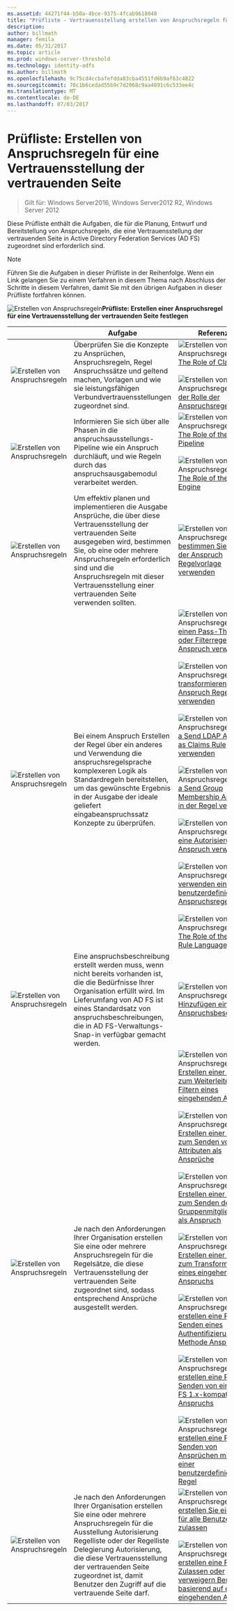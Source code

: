 ```yaml
---
ms.assetid: 44271f44-b50a-4bce-9375-4fcab9618048
title: "Prüfliste - Vertrauensstellung erstellen von Anspruchsregeln für eine vertrauende Seite"
description: 
author: billmath
manager: femila
ms.date: 05/31/2017
ms.topic: article
ms.prod: windows-server-threshold
ms.technology: identity-adfs
ms.author: billmath
ms.openlocfilehash: 9c75cd4ccbafefdda83cba4551fd6b9af63c4822
ms.sourcegitcommit: 70c1b6cedad55b9c7d2068c9aa4891c6c533ee4c
ms.translationtype: MT
ms.contentlocale: de-DE
ms.lasthandoff: 07/03/2017
---
```

# <a name="checklist-creating-claim-rules-for-a-relying-party-trust"></a>Prüfliste: Erstellen von Anspruchsregeln für eine Vertrauensstellung der vertrauenden Seite

>Gilt für: Windows Server2016, Windows Server2012 R2, Windows Server 2012

Diese Prüfliste enthält die Aufgaben, die für die Planung, Entwurf und Bereitstellung von Anspruchsregeln, die eine Vertrauensstellung der vertrauenden Seite in Active Directory Federation Services \(AD FS\) zugeordnet sind erforderlich sind.  
  
> [!NOTE]  
> Führen Sie die Aufgaben in dieser Prüfliste in der Reihenfolge. Wenn ein Link gelangen Sie zu einem Verfahren in diesem Thema nach Abschluss der Schritte in diesem Verfahren, damit Sie mit den übrigen Aufgaben in dieser Prüfliste fortfahren können.  
  
![Erstellen von Anspruchsregeln](media/2b05dce3-938f-4168-9b8f-1f4398cbdb9b.gif)**Prüfliste: Erstellen einer Anspruchsregel für eine Vertrauensstellung der vertrauenden Seite festlegen**  
  
||Aufgabe|Referenz zu|  
|-|--------|-------------|  
|![Erstellen von Anspruchsregeln](media/icon_checkboxo.gif)|Überprüfen Sie die Konzepte zu Ansprüchen, Anspruchsregeln, Regel Anspruchssätze und geltend machen, Vorlagen und wie sie leistungsfähigen Verbundvertrauensstellungen zugeordnet sind.|![Erstellen von Anspruchsregeln](media/faa393df-4856-4431-9eda-4f4e5be72a90.gif)[The Role of Claims](../../ad-fs/technical-reference/The-Role-of-Claims.md)<br /><br />![Erstellen von Anspruchsregeln](media/faa393df-4856-4431-9eda-4f4e5be72a90.gif)[der Rolle der Anspruchsregeln](../../ad-fs/technical-reference/The-Role-of-Claim-Rules.md)|  
|![Erstellen von Anspruchsregeln](media/icon_checkboxo.gif)|Informieren Sie sich über alle Phasen in die anspruchsausstellungs-Pipeline wie ein Anspruch durchläuft, und wie Regeln durch das anspruchsausgabemodul verarbeitet werden.|![Erstellen von Anspruchsregeln](media/faa393df-4856-4431-9eda-4f4e5be72a90.gif)[The Role of the Claims Pipeline](../../ad-fs/technical-reference/The-Role-of-the-Claims-Pipeline.md)<br /><br />![Erstellen von Anspruchsregeln](media/faa393df-4856-4431-9eda-4f4e5be72a90.gif)[The Role of the Claims Engine](../../ad-fs/technical-reference/The-Role-of-the-Claims-Engine.md)|  
|![Erstellen von Anspruchsregeln](media/icon_checkboxo.gif)|Um effektiv planen und implementieren die Ausgabe Ansprüche, die über diese Vertrauensstellung der vertrauenden Seite ausgegeben wird, bestimmen Sie, ob eine oder mehrere Anspruchsregeln erforderlich sind und die Anspruchsregeln mit dieser Vertrauensstellung einer vertrauenden Seite verwenden sollten.|![Erstellen von Anspruchsregeln](media/faa393df-4856-4431-9eda-4f4e5be72a90.gif)[bestimmen Sie den Typ der Anspruch Regelvorlage verwenden](../../ad-fs/technical-reference/Determine-the-Type-of-Claim-Rule-Template-to-Use.md)|  
|![Erstellen von Anspruchsregeln](media/icon_checkboxo.gif)|Bei einem Anspruch Erstellen der Regel über ein anderes und Verwendung die anspruchsregelsprache komplexeren Logik als Standardregeln bereitstellen, um das gewünschte Ergebnis in der Ausgabe der ideale geliefert eingabeanspruchssatz Konzepte zu überprüfen.|![Erstellen von Anspruchsregeln](media/faa393df-4856-4431-9eda-4f4e5be72a90.gif)[einen Pass-Through oder Filterregel Anspruch verwenden](../../ad-fs/technical-reference/When-to-Use-a-Pass-Through-or-Filter-Claim-Rule.md)<br /><br />![Erstellen von Anspruchsregeln](media/faa393df-4856-4431-9eda-4f4e5be72a90.gif)[transformieren Anspruch Regel verwenden](../../ad-fs/technical-reference/When-to-Use-a-Transform-Claim-Rule.md)<br /><br />![Erstellen von Anspruchsregeln](media/faa393df-4856-4431-9eda-4f4e5be72a90.gif)[a Send LDAP Attributes as Claims Rule verwenden](../../ad-fs/technical-reference/When-to-Use-a-Send-LDAP-Attributes-as-Claims-Rule.md)<br /><br />![Erstellen von Anspruchsregeln](media/faa393df-4856-4431-9eda-4f4e5be72a90.gif)[a Send Group Membership Anspruch in der Regel verwenden](../../ad-fs/technical-reference/When-to-Use-a-Send-Group-Membership-as-a-Claim-Rule.md)<br /><br />![Erstellen von Anspruchsregeln](media/faa393df-4856-4431-9eda-4f4e5be72a90.gif)[eine Autorisierungsregel Anspruch verwenden](../../ad-fs/technical-reference/When-to-Use-an-Authorization-Claim-Rule.md)<br /><br />![Erstellen von Anspruchsregeln](media/faa393df-4856-4431-9eda-4f4e5be72a90.gif)[verwenden eine benutzerdefinierte Anspruchsregel-Regel](../../ad-fs/technical-reference/When-to-Use-a-Custom-Claim-Rule.md)<br /><br />![Erstellen von Anspruchsregeln](media/faa393df-4856-4431-9eda-4f4e5be72a90.gif)[The Role of the Claim Rule Language](../../ad-fs/technical-reference/The-Role-of-the-Claim-Rule-Language.md)|  
|![Erstellen von Anspruchsregeln](media/icon_checkboxo.gif)|Eine anspruchsbeschreibung erstellt werden muss, wenn nicht bereits vorhanden ist, die die Bedürfnisse Ihrer Organisation erfüllt wird. Im Lieferumfang von AD FS ist eines Standardsatz von anspruchsbeschreibungen, die in AD FS-Verwaltungs-Snap-in verfügbar gemacht werden.|![Erstellen von Anspruchsregeln](media/15dd35b6-6cc6-421f-93f8-7109920e7144.gif)[Hinzufügen einer Anspruchsbeschreibung](../../ad-fs/operations/Add-a-Claim-Description.md)|  
|![Erstellen von Anspruchsregeln](media/icon_checkboxo.gif)|Je nach den Anforderungen Ihrer Organisation erstellen Sie eine oder mehrere Anspruchsregeln für die Regelsätze, die diese Vertrauensstellung der vertrauenden Seite zugeordnet sind, sodass entsprechend Ansprüche ausgestellt werden.|![Erstellen von Anspruchsregeln](media/15dd35b6-6cc6-421f-93f8-7109920e7144.gif)[Erstellen einer Regel zum Weiterleiten oder Filtern eines eingehenden Anspruchs](../../ad-fs/operations/Create-a-Rule-to-Pass-Through-or-Filter-an-Incoming-Claim.md)<br /><br />![Erstellen von Anspruchsregeln](media/15dd35b6-6cc6-421f-93f8-7109920e7144.gif)[Erstellen einer Regel zum Senden von LDAP-Attributen als Ansprüche](../../ad-fs/operations/Create-a-Rule-to-Send-LDAP-Attributes-as-Claims.md)<br /><br />![Erstellen von Anspruchsregeln](media/15dd35b6-6cc6-421f-93f8-7109920e7144.gif)[Erstellen einer Regel zum Senden der Gruppenmitgliedschaft als Anspruch](../../ad-fs/operations/Create-a-Rule-to-Send-Group-Membership-as-a-Claim.md)<br /><br />![Erstellen von Anspruchsregeln](media/15dd35b6-6cc6-421f-93f8-7109920e7144.gif)[Erstellen einer Regel zum Transformieren eines eingehenden Anspruchs](../../ad-fs/operations/Create-a-Rule-to-Transform-an-Incoming-Claim.md)<br /><br />![Erstellen von Anspruchsregeln](media/15dd35b6-6cc6-421f-93f8-7109920e7144.gif)[erstellen eine Regel zum Senden eines Authentifizierung Methode Anspruchs](../../ad-fs/operations/Create-a-Rule-to-Send-an-Authentication-Method-Claim.md)<br /><br />![Erstellen von Anspruchsregeln](media/15dd35b6-6cc6-421f-93f8-7109920e7144.gif)[erstellen eine Regel zum Senden von einem AD FS 1.x-kompatiblen Anspruchs](../../ad-fs/operations/Create-a-Rule-to-Send-an-AD-FS-1x-Compatible-Claim.md)<br /><br />![Erstellen von Anspruchsregeln](media/15dd35b6-6cc6-421f-93f8-7109920e7144.gif)[erstellen eine Regel zum Senden von Ansprüchen mithilfe einer benutzerdefinierten Regel](../../ad-fs/operations/Create-a-Rule-to-Send-Claims-Using-a-Custom-Rule.md)|  
|![Erstellen von Anspruchsregeln](media/icon_checkboxo.gif)|Je nach den Anforderungen Ihrer Organisation erstellen Sie eine oder mehrere Anspruchsregeln für die Ausstellung Autorisierung Regelliste oder der Regelliste Delegierung Autorisierung, die diese Vertrauensstellung der vertrauenden Seite zugeordnet ist, damit Benutzer den Zugriff auf die vertrauende Seite darf.|![Erstellen von Anspruchsregeln](media/15dd35b6-6cc6-421f-93f8-7109920e7144.gif)[erstellen Sie eine Regel für alle Benutzer zulassen](../../ad-fs/operations/Create-a-Rule-to-Permit-All-Users.md)<br /><br />![Erstellen von Anspruchsregeln](media/15dd35b6-6cc6-421f-93f8-7109920e7144.gif)[erstellen eine Regel zum Zulassen oder verweigern Benutzer basierend auf eines eingehenden Anspruchs](../../ad-fs/operations/Create-a-Rule-to-Permit-or-Deny-Users-Based-on-an-Incoming-Claim.md)|  
